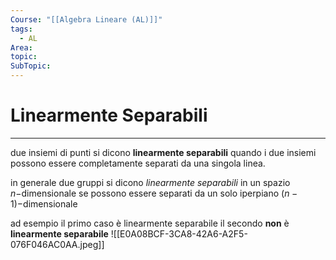 ```yaml
---
Course: "[[Algebra Lineare (AL)]]"
tags:
  - AL
Area: 
topic: 
SubTopic:
---
```

# Linearmente Separabili
---
due insiemi di punti si dicono __linearmente separabili__ quando i due insiemi possono essere completamente separati da una singola linea.


in generale due gruppi si dicono _linearmente separabili_ in un spazio $n-$dimensionale se possono essere separati da un solo iperpiano $(n-1)-$dimensionale 

ad esempio il primo caso è linearmente separabile il secondo __non__ è __linearmente separabile__
![[E0A08BCF-3CA8-42A6-A2F5-076F046AC0AA.jpeg]]

